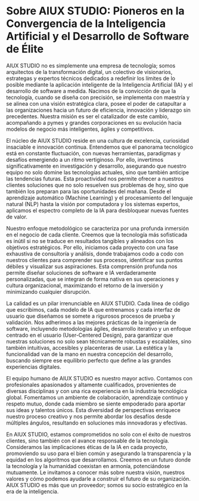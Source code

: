 # Sobre AIUX STUDIO: Pioneros en la Convergencia de la Inteligencia Artificial y el Desarrollo de Software de Élite

AIUX STUDIO no es simplemente una empresa de tecnología; somos arquitectos de la transformación digital, un colectivo de visionarios, estrategas y expertos técnicos dedicados a redefinir los límites de lo posible mediante la aplicación inteligente de la Inteligencia Artificial (IA) y el desarrollo de software a medida. Nacimos de la convicción de que la tecnología, cuando se diseña con precisión, se implementa con maestría y se alinea con una visión estratégica clara, posee el poder de catapultar a las organizaciones hacia un futuro de eficiencia, innovación y liderazgo sin precedentes. Nuestra misión es ser el catalizador de este cambio, acompañando a pymes y grandes corporaciones en su evolución hacia modelos de negocio más inteligentes, ágiles y competitivos.

El núcleo de AIUX STUDIO reside en una cultura de excelencia, curiosidad insaciable e innovación continua. Entendemos que el panorama tecnológico está en constante fluctuación, con nuevas herramientas, paradigmas y desafíos emergiendo a un ritmo vertiginoso. Por ello, invertimos significativamente en investigación y desarrollo, asegurando que nuestro equipo no solo domine las tecnologías actuales, sino que también anticipe las tendencias futuras. Esta proactividad nos permite ofrecer a nuestros clientes soluciones que no solo resuelven sus problemas de hoy, sino que también los preparan para las oportunidades del mañana. Desde el aprendizaje automático (Machine Learning) y el procesamiento del lenguaje natural (NLP) hasta la visión por computadora y los sistemas expertos, aplicamos el espectro completo de la IA para desbloquear nuevas fuentes de valor.

Nuestro enfoque metodológico se caracteriza por una profunda inmersión en el negocio de cada cliente. Creemos que la tecnología más sofisticada es inútil si no se traduce en resultados tangibles y alineados con los objetivos estratégicos. Por ello, iniciamos cada proyecto con una fase exhaustiva de consultoría y análisis, donde trabajamos codo a codo con nuestros clientes para comprender sus procesos, identificar sus puntos débiles y visualizar sus aspiraciones. Esta comprensión profunda nos permite diseñar soluciones de software e IA verdaderamente personalizadas, que se integran de forma nativa en sus operaciones y cultura organizacional, maximizando el retorno de la inversión y minimizando cualquier disrupción.

La calidad es un pilar irrenunciable en AIUX STUDIO. Cada línea de código que escribimos, cada modelo de IA que entrenamos y cada interfaz de usuario que diseñamos se somete a rigurosos procesos de prueba y validación. Nos adherimos a las mejores prácticas de la ingeniería de software, incluyendo metodologías ágiles, desarrollo iterativo y un enfoque centrado en el usuario (User-Centered Design), para garantizar que nuestras soluciones no solo sean técnicamente robustas y escalables, sino también intuitivas, accesibles y placenteras de usar. La estética y la funcionalidad van de la mano en nuestra concepción del desarrollo, buscando siempre ese equilibrio perfecto que define a las grandes experiencias digitales.

El equipo humano de AIUX STUDIO es nuestro mayor activo. Contamos con profesionales apasionados y altamente cualificados, provenientes de diversas disciplinas y con una rica experiencia en la industria tecnológica global. Fomentamos un ambiente de colaboración, aprendizaje continuo y respeto mutuo, donde cada miembro se siente empoderado para aportar sus ideas y talentos únicos. Esta diversidad de perspectivas enriquece nuestro proceso creativo y nos permite abordar los desafíos desde múltiples ángulos, resultando en soluciones más innovadoras y efectivas.

En AIUX STUDIO, estamos comprometidos no solo con el éxito de nuestros clientes, sino también con el avance responsable de la tecnología. Consideramos las implicaciones éticas de la IA en cada proyecto, promoviendo su uso para el bien común y asegurando la transparencia y la equidad en los algoritmos que desarrollamos. Creemos en un futuro donde la tecnología y la humanidad coexistan en armonía, potenciándose mutuamente. Le invitamos a conocer más sobre nuestra visión, nuestros valores y cómo podemos ayudarle a construir el futuro de su organización. AIUX STUDIO es más que un proveedor; somos su socio estratégico en la era de la inteligencia.
